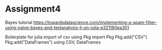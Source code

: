 # Assignment4
Bayes tutorial
https://towardsdatascience.com/implementing-a-spam-filter-using-naive-bayes-and-textanalysis-jl-on-julia-e321180ea301

Boilerplate for julia import of csv
using Pkg
import Pkg
Pkg.add("CSV")
Pkg.add("DataFrames")
using CSV, DataFrames

